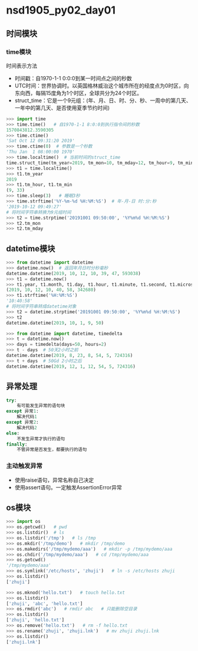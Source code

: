 # nsd1905_py02_day01

## 时间模块

### time模块

时间表示方法

- 时间戳：自1970-1-1 0:0:0到某一时间点之间的秒数
- UTC时间：世界协调时。以英国格林威治这个城市所在的经度点为0时区，向东向西，每隔15度角为1个时区，全球共分为24个时区。
- struct_time：它是一个9元组：(年、月、日、时、分、秒、一周中的第几天、一年中的第几天、是否使用夏季节约时间)

```python
>>> import time
>>> time.time()   # 自1970-1-1 8:0:0到执行指令间的秒数
1570843812.3590305
>>> time.ctime()
'Sat Oct 12 09:31:20 2019'
>>> time.ctime(0)  # 参数是一个秒数
'Thu Jan  1 08:00:00 1970'
>>> time.localtime()  # 当前时间的struct_time
time.struct_time(tm_year=2019, tm_mon=10, tm_mday=12, tm_hour=9, tm_min=33, tm_sec=10, tm_wday=5, tm_yday=285, tm_isdst=0)
>>> t1 = time.localtime()
>>> t1.tm_year
2019
>>> t1.tm_hour, t1.tm_min
(9, 33)
>>> time.sleep(3)   # 睡眠3秒
>>> time.strftime('%Y-%m-%d %H:%M:%S')  # 年-月-日 时:分:秒
'2019-10-12 09:49:27'
# 将时间字符串转换为9元组时间
>>> t2 = time.strptime('20191001 09:50:00', '%Y%m%d %H:%M:%S')
>>> t2.tm_mon
>>> t2.tm_mday
```

## datetime模块

```python
>>> from datetime import datetime
>>> datetime.now()  # 返回年月日时分秒毫秒
datetime.datetime(2019, 10, 12, 10, 39, 47, 593038)
>>> t1 = datetime.now()
>>> t1.year, t1.month, t1.day, t1.hour, t1.minute, t1.second, t1.microsecond
(2019, 10, 12, 10, 40, 58, 342680)
>>> t1.strftime('%H:%M:%S')
'10:40:58'
# 将时间字符串转成datetime对象
>>> t2 = datetime.strptime('20191001 09:50:00', '%Y%m%d %H:%M:%S')
>>> t2
datetime.datetime(2019, 10, 1, 9, 50)

>>> from datetime import datetime, timedelta
>>> t = datetime.now()
>>> days = timedelta(days=50, hours=2)
>>> t - days  # 50天2小时之前
datetime.datetime(2019, 8, 23, 8, 54, 5, 724316)
>>> t + days  # 50Gd 2小时之后
datetime.datetime(2019, 12, 1, 12, 54, 5, 724316)
```

## 异常处理

```python
try:
    有可能发生异常的语句块
except 异常1:
    解决代码1
except 异常2:
    解决代码2
else:
    不发生异常才执行的语句
finally:
    不管异常是否发生，都要执行的语句
```

### 主动触发异常

- 使用raise语句，异常名称自己决定
- 使用assert语句。一定触发AssertionError异常

## os模块

```python
>>> import os
>>> os.getcwd()   # pwd
>>> os.listdir()  # ls
>>> os.listdir('/tmp')   # ls /tmp
>>> os.mkdir('/tmp/demo')   # mkdir /tmp/demo
>>> os.makedirs('/tmp/mydemo/aaa')   # mkdir -p /tmp/mydemo/aaa
>>> os.chdir('/tmp/mydemo/aaa')   # cd /tmp/mydemo/aaa
>>> os.getcwd()
'/tmp/mydemo/aaa'
>>> os.symlink('/etc/hosts', 'zhuji')   # ln -s /etc/hosts zhuji
>>> os.listdir()
['zhuji']

>>> os.mknod('hello.txt')   # touch hello.txt
>>> os.listdir()
['zhuji', 'abc', 'hello.txt']
>>> os.rmdir('abc')   # rmdir abc   # 只能删除空目录
>>> os.listdir()
['zhuji', 'hello.txt']
>>> os.remove('hello.txt')   # rm -f hello.txt
>>> os.rename('zhuji', 'zhuji.lnk')   # mv zhuji zhuji.lnk
>>> os.listdir()
['zhuji.lnk']

```














